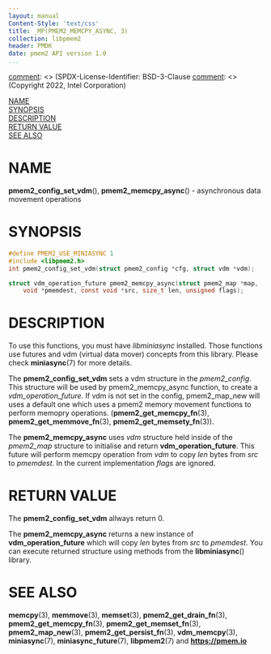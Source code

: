 ```yaml
---
layout: manual
Content-Style: 'text/css'
title: _MP(PMEM2_MEMCPY_ASYNC, 3)
collection: libpmem2
header: PMDK
date: pmem2 API version 1.0
...
```


[comment]: <> (SPDX-License-Identifier: BSD-3-Clause
[comment]: <> (Copyright 2022, Intel Corporation)

[comment]: <> (pmem2_memcpy_async.3 -- man page for pmem2_memcpy_async)

[NAME](#name)<br />
[SYNOPSIS](#synopsis)<br />
[DESCRIPTION](#description)<br />
[RETURN VALUE](#return-value)<br />
[SEE ALSO](#see-also)<br />

# NAME #
**pmem2_config_set_vdm**(), **pmem2_memcpy_async**() - asynchronous data movement operations

# SYNOPSIS #

```c
#define PMEM2_USE_MINIASYNC 1
#include <libpmem2.h>
int pmem2_config_set_vdm(struct pmem2_config *cfg, struct vdm *vdm);

struct vdm_operation_future pmem2_memcpy_async(struct pmem2_map *map,
	void *pmemdest, const void *src, size_t len, unsigned flags);
```

# DESCRIPTION #
To use this functions, you must have *libminiasync* installed. Those functions use futures 
and vdm (virtual data mover) concepts from this library. Please check **miniasync**(7) for more details.

The **pmem2_config_set_vdm** sets a vdm structure in the *pmem2_config*. 
This structure will be used by pmem2_memcpy_async function, to create a *vdm_operation_future*. 
If vdm is not set in the config, pmem2_map_new will uses a default one which uses a 
pmem2 memory movement functions to perform memopry operations. (**pmem2_get_memcpy_fn**(3), **pmem2_get_memmove_fn**(3), **pmem2_get_memsety_fn**(3)).

The **pmem2_memcpy_async** uses *vdm* structure held inside of the *pmem2_map* structure to initialise and return **vdm_operation_future**.
This future will perform memcpy operation from *vdm* to copy *len* bytes from *src* to *pmemdest*. In the current implementation *flags* are ignored.
# RETURN VALUE #

The **pmem2_config_set_vdm** allways return 0.

The **pmem2_memcpy_async** returns a new instance of **vdm_operation_future** which will copy *len* bytes from *src* to *pmemdest*.
You can execute returned structure using methods from the **libminiasync**() library.

# SEE ALSO #

**memcpy**(3), **memmove**(3), **memset**(3), **pmem2_get_drain_fn**(3),
**pmem2_get_memcpy_fn**(3), **pmem2_get_memset_fn**(3), **pmem2_map_new**(3),
**pmem2_get_persist_fn**(3), **vdm_memcpy**(3), **miniasync**(7), **miniasync_future**(7),
**libpmem2**(7) and **<https://pmem.io>**

